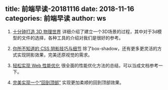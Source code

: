 title: 前端早读-20181116
date: 2018-11-16
categories: 前端早读
author: ws
---

1. [十分钟打造 3D 物理世界](https://aotu.io/notes/2018/10/18/cannonjs/)
详细介绍了建立一个3D场景的过程，其中对于3d模型的文件的选择，各种工具的介绍对我们是很好的参考。

2. [你所不知道的 CSS 阴影技巧与细节](https://www.cnblogs.com/coco1s/p/9913885.html)
除了box-shadow，还有更多更灵活的方式实现阴影效果，完美还原视觉的需求。

3. [轻松实现 Web 性能优化](https://mp.weixin.qq.com/s/L1xHLd-gKDsmi0lnSmm6pQ?utm_medium=hao.caibaojian.com&utm_source=hao.caibaojian.com)
很全面的性能优化方法的总结，可以当成文档参考一下。

4. [完美实现一个“回到顶部”](https://segmentfault.com/a/1190000016839122?_ea=5019384)
实现更加柔顺的回到顶部效果。